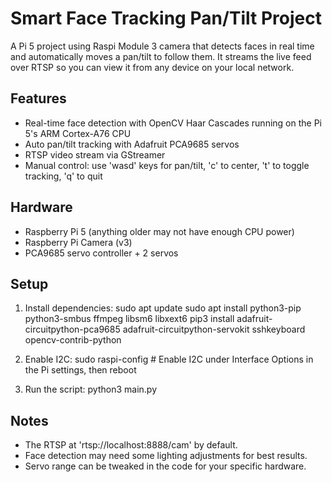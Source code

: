 # Smart Face Tracking Pan/Tilt Project

A Pi 5 project using Raspi Module 3 camera that detects faces in real time and automatically moves a pan/tilt to follow them. It streams the live feed over RTSP so you can view it from any device on your local network.

## Features
- Real-time face detection with OpenCV Haar Cascades running on the Pi 5's ARM Cortex-A76 CPU
- Auto pan/tilt tracking with Adafruit PCA9685 servos
- RTSP video stream via GStreamer
- Manual control: use 'wasd' keys for pan/tilt, 'c' to center, 't' to toggle tracking, 'q' to quit

## Hardware
- Raspberry Pi 5 (anything older may not have enough CPU power)
- Raspberry Pi Camera (v3)
- PCA9685 servo controller + 2 servos

## Setup
1. Install dependencies:
       sudo apt update
       sudo apt install python3-pip python3-smbus ffmpeg libsm6 libxext6
       pip3 install adafruit-circuitpython-pca9685 adafruit-circuitpython-servokit sshkeyboard opencv-contrib-python

2. Enable I2C:
       sudo raspi-config  # Enable I2C under Interface Options in the Pi settings, then reboot

3. Run the script:
       python3 main.py

## Notes
- The RTSP at 'rtsp://localhost:8888/cam' by default.
- Face detection may need some lighting adjustments for best results.
- Servo range can be tweaked in the code for your specific hardware.